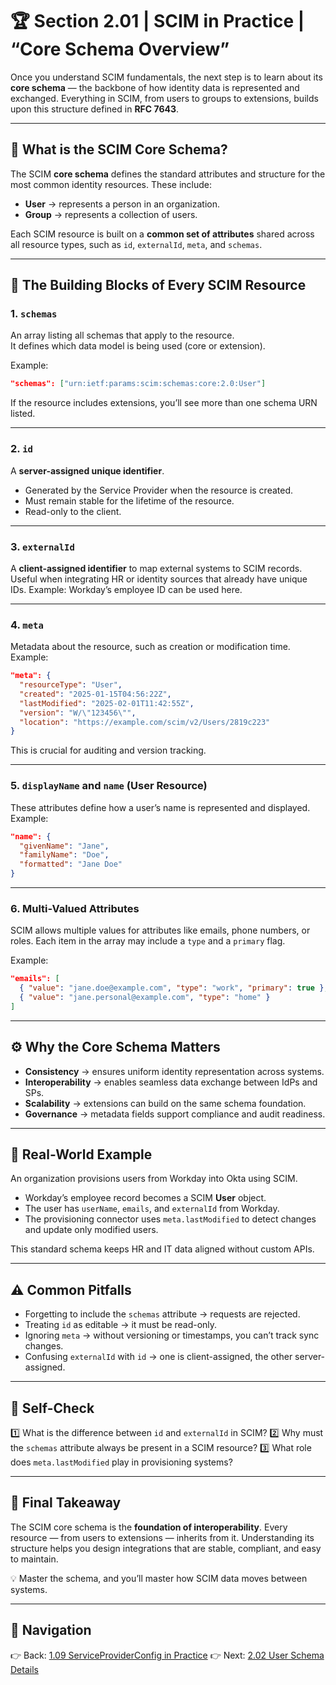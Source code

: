 # 🏆 Section 2.01 | SCIM in Practice | “Core Schema Overview”

Once you understand SCIM fundamentals, the next step is to learn about its **core schema** — the backbone of how identity data is represented and exchanged. Everything in SCIM, from users to groups to extensions, builds upon this structure defined in **RFC 7643**.  

---

## 📖 What is the SCIM Core Schema?  
The SCIM **core schema** defines the standard attributes and structure for the most common identity resources. These include:  
- **User** → represents a person in an organization.  
- **Group** → represents a collection of users.  

Each SCIM resource is built on a **common set of attributes** shared across all resource types, such as `id`, `externalId`, `meta`, and `schemas`.  

---

## 🧩 The Building Blocks of Every SCIM Resource  

### 1. `schemas`  
An array listing all schemas that apply to the resource.  
It defines which data model is being used (core or extension).  

Example:  
```json
"schemas": ["urn:ietf:params:scim:schemas:core:2.0:User"]
```

If the resource includes extensions, you’ll see more than one schema URN listed.

---

### 2. `id`

A **server-assigned unique identifier**.

* Generated by the Service Provider when the resource is created.
* Must remain stable for the lifetime of the resource.
* Read-only to the client.

---

### 3. `externalId`

A **client-assigned identifier** to map external systems to SCIM records.
Useful when integrating HR or identity sources that already have unique IDs.
Example: Workday’s employee ID can be used here.

---

### 4. `meta`

Metadata about the resource, such as creation or modification time.
Example:

```json
"meta": {
  "resourceType": "User",
  "created": "2025-01-15T04:56:22Z",
  "lastModified": "2025-02-01T11:42:55Z",
  "version": "W/\"123456\"",
  "location": "https://example.com/scim/v2/Users/2819c223"
}
```

This is crucial for auditing and version tracking.

---

### 5. `displayName` and `name` (User Resource)

These attributes define how a user’s name is represented and displayed.
Example:

```json
"name": {
  "givenName": "Jane",
  "familyName": "Doe",
  "formatted": "Jane Doe"
}
```

---

### 6. Multi-Valued Attributes

SCIM allows multiple values for attributes like emails, phone numbers, or roles.
Each item in the array may include a `type` and a `primary` flag.

Example:

```json
"emails": [
  { "value": "jane.doe@example.com", "type": "work", "primary": true },
  { "value": "jane.personal@example.com", "type": "home" }
]
```

---

## ⚙️ Why the Core Schema Matters

* **Consistency** → ensures uniform identity representation across systems.
* **Interoperability** → enables seamless data exchange between IdPs and SPs.
* **Scalability** → extensions can build on the same schema foundation.
* **Governance** → metadata fields support compliance and audit readiness.

---

## 🏢 Real-World Example

An organization provisions users from Workday into Okta using SCIM.

* Workday’s employee record becomes a SCIM **User** object.
* The user has `userName`, `emails`, and `externalId` from Workday.
* The provisioning connector uses `meta.lastModified` to detect changes and update only modified users.

This standard schema keeps HR and IT data aligned without custom APIs.

---

## ⚠️ Common Pitfalls

* Forgetting to include the `schemas` attribute → requests are rejected.
* Treating `id` as editable → it must be read-only.
* Ignoring `meta` → without versioning or timestamps, you can’t track sync changes.
* Confusing `externalId` with `id` → one is client-assigned, the other server-assigned.

---

## 📝 Self-Check

1️⃣ What is the difference between `id` and `externalId` in SCIM?
2️⃣ Why must the `schemas` attribute always be present in a SCIM resource?
3️⃣ What role does `meta.lastModified` play in provisioning systems?

---

## 🎯 Final Takeaway

The SCIM core schema is the **foundation of interoperability**. Every resource — from users to extensions — inherits from it. Understanding its structure helps you design integrations that are stable, compliant, and easy to maintain.

💡 Master the schema, and you’ll master how SCIM data moves between systems.

---

## 🔗 Navigation

👉 Back: [1.09 ServiceProviderConfig in Practice](../1-foundations/1.09-service-provider-config.md)
👉 Next: [2.02 User Schema Details](2.02-user-schema.md)
